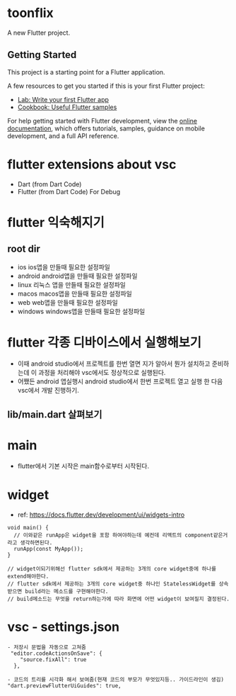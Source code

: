 # toonflix

A new Flutter project.

## Getting Started

This project is a starting point for a Flutter application.

A few resources to get you started if this is your first Flutter project:

- [Lab: Write your first Flutter app](https://docs.flutter.dev/get-started/codelab)
- [Cookbook: Useful Flutter samples](https://docs.flutter.dev/cookbook)

For help getting started with Flutter development, view the
[online documentation](https://docs.flutter.dev/), which offers tutorials,
samples, guidance on mobile development, and a full API reference.

# flutter extensions about vsc

- Dart (from Dart Code)
- Flutter (from Dart Code)
  For Debug

# flutter 익숙해지기

## root dir

- ios
  ios앱을 만들때 필요한 설정파일
- android
  android앱을 만들때 필요한 설정파일
- linux
  리눅스 앱을 만들때 필요한 설정파일
- macos
  macos앱을 만들때 필요한 설정파일
- web
  web앱을 만들때 필요한 설정파일
- windows
  windows앱을 만들때 필요한 설정파일

# flutter 각종 디바이스에서 실행해보기

- 이때 android studio에서 프로젝트를 한번 열면 지가 알아서 뭔가 설치하고 준비하는데 이 과정을 처리해야 vsc에서도 정상적으로 실행된다.
- 어쨌든 android 앱실행시 android studio에서 한번 프로젝트 열고 실행 한 다음 vsc에서 개발 진행하기.

## lib/main.dart 살펴보기

# main

- flutter에서 기본 시작은 main함수로부터 시작된다.

# widget

- ref: https://docs.flutter.dev/development/ui/widgets-intro

```
void main() {
  // 이와같은 runApp은 widget을 포함 하여야하는데 예컨데 리액트의 component같은거라고 생각하면된다.
  runApp(const MyApp());
}

// widget이되기위해선 flutter sdk에서 제공하는 3개의 core widget중에 하나를 extend해야한다.
// flutter sdk에서 제공하는 3개의 core widget중 하나인 StatelessWidget를 상속받으면 build라는 메소드를 구현해야한다.
// build메소드는 무엇을 return하는가에 따라 화면에 어떤 widget이 보여질지 결정된다.
```

# vsc - settings.json

```
- 저장시 문법을 자동으로 고쳐줌
 "editor.codeActionsOnSave": {
    "source.fixAll": true
  },

- 코드의 트리를 시각화 해서 보여줌(현재 코드의 부모가 무엇있지등.. 가이드라인이 생김)
"dart.previewFlutterUiGuides": true,
```

